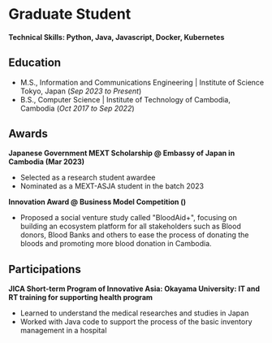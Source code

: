 # Graduate Student

#### Technical Skills: Python, Java, Javascript, Docker, Kubernetes

## Education
- M.S., Information and Communications Engineering	| Institute of Science Tokyo, Japan (_Sep 2023 to Present_)	 			        		
- B.S., Computer Science | Institute of Technology of Cambodia, Cambodia (_Oct 2017 to Sep 2022_)
  
## Awards
**Japanese Government MEXT Scholarship @ Embassy of Japan in Cambodia (Mar 2023)**
- Selected as a research student awardee
- Nominated as a MEXT-ASJA student in the batch 2023

**Innovation Award @ Business Model Competition ()**
- Proposed a social venture study called "BloodAid+", focusing on building an ecosystem platform for all stakeholders such as Blood donors, Blood Banks and others to ease the process of donating the bloods and promoting more blood donation in Cambodia.

## Participations
**JICA Short-term Program of Innovative Asia: Okayama
University: IT and RT training for supporting health program**
- Learned to understand the medical researches and studies in Japan
- Worked with Java code to support the process of the basic inventory management in a hospital
